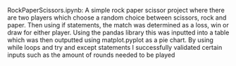 RockPaperScissors.ipynb: A simple rock paper scissor project where there are two players which choose a random choice between scissors, rock and paper. Then using if statements, the match was determined as a loss, win or draw for either player. Using the pandas library this was inputted into a table which was then outputted using matplot.pyplot as a pie chart. By using while loops and try and except statements I successfully validated certain inputs such as the amount of rounds needed to be played
